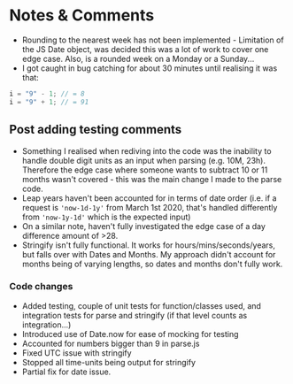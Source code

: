 # Notes & Comments

- Rounding to the nearest week has not been implemented - Limitation of the JS Date object, was decided this was a lot of work to cover one edge case. Also, is a rounded week on a Monday or a Sunday...
- I got caught in bug catching for about 30 minutes until realising it was that:

```js
i = "9" - 1; // = 8
i = "9" + 1; // = 91
```

## Post adding testing comments

- Something I realised when rediving into the code was the inability to handle double digit units as an input when parsing (e.g. 10M, 23h). Therefore the edge case where someone wants to subtract 10 or 11 months wasn't covered - this was the main change I made to the parse code.
- Leap years haven't been accounted for in terms of date order (i.e. if a request is `'now-1d-1y'` from March 1st 2020, that's handled differently from `'now-1y-1d'` which is the expected input)
- On a similar note, haven't fully investigated the edge case of a day difference amount of >28.
- Stringify isn't fully functional. It works for hours/mins/seconds/years, but falls over with Dates and Months. My approach didn't account for months being of varying lengths, so dates and months don't fully work.

### Code changes

- Added testing, couple of unit tests for function/classes used, and integration tests for parse and stringify (if that level counts as integration...)
- Introduced use of Date.now for ease of mocking for testing
- Accounted for numbers bigger than 9 in parse.js
- Fixed UTC issue with stringify
- Stopped all time-units being output for stringify
- Partial fix for date issue.
